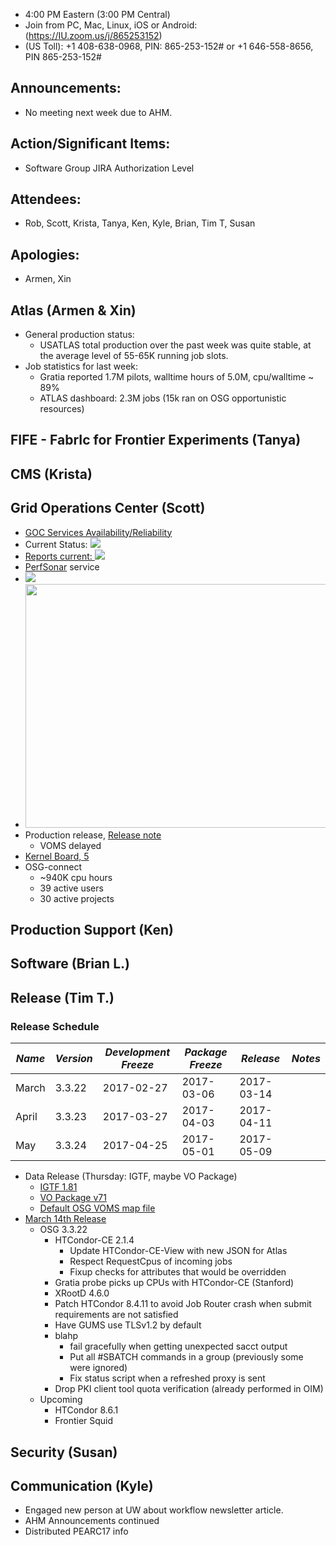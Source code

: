    * 4:00 PM Eastern (3:00 PM Central)
   * Join from PC, Mac, Linux, iOS or Android: (https://IU.zoom.us/j/865253152)
   * (US Toll): +1 408-638-0968, PIN: 865-253-152# or +1 646-558-8656, PIN 865-253-152#

## Announcements: 
   * No meeting next week due to AHM. 

## Action/Significant Items: 
   * Software Group JIRA Authorization Level

## Attendees: 
   * Rob, Scott, Krista, Tanya, Ken, Kyle, Brian, Tim T, Susan 

## Apologies:
   * Armen, Xin

## Atlas (Armen & Xin)  

   * General production status:  
      * USATLAS total production over the past week was quite stable, at the average level of 55-65K running job slots.
   * Job statistics for last week:
      * Gratia reported 1.7M pilots, walltime hours of 5.0M, cpu/walltime ~ 89%
      * ATLAS dashboard: 2.3M jobs (15k ran on OSG opportunistic resources)


## FIFE - FabrIc for Frontier Experiments (Tanya)

## CMS (Krista)

## Grid Operations Center (Scott)
   * [GOC Services Availability/Reliability](http://tinyurl.com/pre26vw)
   * Current Status: [<img src="http://monitor.grid.iu.edu/availability/production_status.png">](http://monitor.grid.iu.edu/availability/production.html)
   * <a href="http://reports.grid.iu.edu/reports/">Reports current: <img src="http://steige.grid.iu.edu/steige/status_reports.png"></a>
   * [PerfSonar](http://maddash.aglt2.org/maddash-webui/index.cgi?dashboard=OSG\%20Grid\%20Operations\%20Center\%20Test\%20Mesh\%20Config) service
   * <img src="http://gratiaweb1.grid.iu.edu/gratiastatic/today/osg_wall_hours.png"/>
   * <img src="http://osg-flock.grid.iu.edu/monitoring/condor/condor_7day.png" width='630' height='390'  /><br>
   * Production release, [Release note](http://osggoc.blogspot.com/2017/02/goc-service-update-tuesday-february_21.html)
      * VOMS delayed
   * [Kernel Board, 5](http://monitor.grid.iu.edu/kernel/kernel_overview_el5.html)
   * OSG-connect
      * ~940K cpu hours 
      * 39 active users
      * 30 active projects

## Production Support (Ken)

## Software (Brian L.)


## Release (Tim T.)
### Release Schedule
| *Name* | *Version* | *Development Freeze* | *Package Freeze* | *Release* | *Notes* |
| ------ | --------- | -------------------- | ---------------- | --------- | ------- |
| March | 3.3.22 | 2017-02-27 | 2017-03-06 | 2017-03-14 | |
| April | 3.3.23 | 2017-03-27 | 2017-04-03 | 2017-04-11 | |
| May | 3.3.24 | 2017-04-25 | 2017-05-01 | 2017-05-09 | |

   * Data Release (Thursday: IGTF, maybe VO Package)
      * [IGTF 1.81](http://dist.eugridpma.info/distribution/igtf/current/CHANGES)
      * [VO Package v71](https://twiki.grid.iu.edu/bin/view/Operations/PackageV71)
      * [Default OSG VOMS map file](https://jira.opensciencegrid.org/browse/SOFTWARE-2609)
   * [March 14th Release](https://jira.opensciencegrid.org/issues/?jql=project%20%3D%20SOFTWARE%20AND%20labels%20in%20%283.3.22%29%20ORDER%20BY%20status%20ASC%2C%20priority%20DESC%2C%20assignee%20ASC)
      * OSG 3.3.22
         * HTCondor-CE 2.1.4
            * Update HTCondor-CE-View with new JSON for Atlas
            * Respect RequestCpus of incoming jobs
            * Fixup checks for attributes that would be overridden
         * Gratia probe picks up CPUs with HTCondor-CE (Stanford)
         * XRootD 4.6.0
         * Patch HTCondor 8.4.11 to avoid Job Router crash when submit requirements are not satisfied
         * Have GUMS use TLSv1.2 by default
         * blahp
            * fail gracefully when getting unexpected sacct output
            * Put all #SBATCH commands in a group (previously some were ignored)
            * Fix status script when a refreshed proxy is sent
         * Drop PKI client tool quota verification (already performed in OIM)
      * Upcoming
         * HTCondor 8.6.1
         * Frontier Squid

## Security (Susan)

## Communication (Kyle)
   * Engaged new person at UW about workflow newsletter article.
   * AHM Announcements continued
   * Distributed PEARC17 info
   

